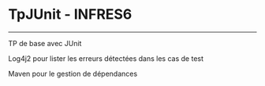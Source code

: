 # TpJUnit - INFRES6
----------------------
TP de base avec JUnit

Log4j2 pour lister les erreurs détectées dans les cas de test

Maven pour le gestion de dépendances
